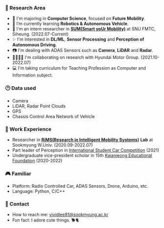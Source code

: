 
### 🔖 Research Area

- 🏫 I'm majoring in **Computer Science**, focused on **Future Mobility**.
- 🚗 I’m currently learning **Robotics & Autonomous Vehicle**.
- 🔭 I'm an intern researcher in [**SUM(Smart yoUr Mobility)**](http://www.smobi.ai/) at SNU FMTC, Siheung. (2022.07-Current)
- ✨ I'm interested in **DL/ML**, **Sensor Processing** and **Perception of Autonomous Driving**.
- 📷 I'm dealing with ADAS Sensors such as **Camera**, **LiDAR** and **Radar**.
- 👨‍👨‍👧‍👦 I'm collaborating on research with Hyundai Motor Group. (2021.10-2022.07)
- 💻 I'm taking curriculum for Teaching Profession as Computer and Information subject.


### 🕑 Data used
- Camera
- LiDAR, Radar Point Clouds
- GPS
- Chassis Control Area Network of Vehicle


### 🔑 Work Experience
- Researcher in [**RiMS(Research in Intelligent Mobility Systems)**](https://sites.google.com/view/drshin/home) **Lab** at Sookmyung W.Univ. (2020.09-2022.07)
- Part leader of Perception in [International Student Car Competition](http://kasa.hihompy.co.kr/cev/index.php) (2021)
- Undergraduate vice-president scholar in 15th [Kwanjeong Educational Foundation](http://www.ikef.or.kr/) (2020-2022)


### 🎮 Familiar
- Platform: Radio Controlled Car, ADAS Sensors, Drone, Arduino, etc.
- Language: Python, C/C++




### 📩 Contact

- How to reach me: vividlee81@sookmyung.ac.kr
- Fun fact: I adore cute things. 🐕🐈
